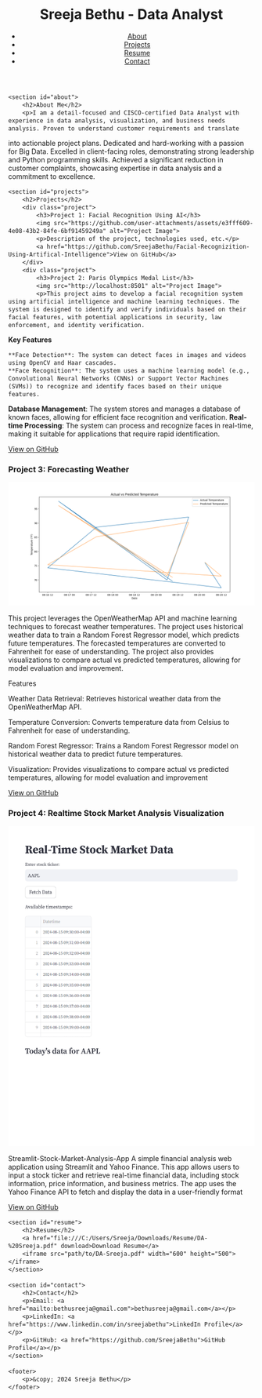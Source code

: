 <html lang="en">
<head>
    <meta charset="UTF-8">
    <meta name="viewport" content="width=device-width, initial-scale=1.0">
    <title>Sreeja Bethu's Portfolio</title>
    <link rel="stylesheet" href="styles.css">
</head>
<body>
    <header>
        <h1>Sreeja Bethu - Data Analyst</h1>
        <nav>
            <ul>
                <li><a href="#about">About</a></li>
                <li><a href="#projects">Projects</a></li>
                <li><a href="#resume">Resume</a></li>
                <li><a href="#contact">Contact</a></li>
            </ul>
        </nav>
    </header>
    
    <section id="about">
        <h2>About Me</h2>
        <p>I am a detail-focused and CISCO-certified Data Analyst with experience in data analysis, visualization, and business needs analysis. Proven to understand customer requirements and translate
into actionable project plans. Dedicated and hard-working with a passion for Big Data. Excelled in client-facing roles, demonstrating strong leadership and Python programming skills. Achieved a
significant reduction in customer complaints, showcasing expertise in data analysis and a commitment to excellence.</p>
    </section>

    
    <section id="projects">
        <h2>Projects</h2>
        <div class="project">
            <h3>Project 1: Facial Recognition Using AI</h3>
            <img src="https://github.com/user-attachments/assets/e3fff609-4e08-43b2-84fe-6bf91459249a" alt="Project Image">
            <p>Description of the project, technologies used, etc.</p>
            <a href="https://github.com/SreejaBethu/Facial-Recognizition-Using-Artifical-Intelligence">View on GitHub</a>
        </div>
        <div class="project">
            <h3>Project 2: Paris Olympics Medal List</h3>
            <img src="http://localhost:8501" alt="Project Image">
            <p>This project aims to develop a facial recognition system using artificial intelligence and machine learning techniques. The system is designed to identify and verify individuals based on their facial features, with potential applications in security, law enforcement, and identity verification.

**Key Features**

    **Face Detection**: The system can detect faces in images and videos using OpenCV and Haar cascades.
    **Face Recognition**: The system uses a machine learning model (e.g., Convolutional Neural Networks (CNNs) or Support Vector Machines (SVMs)) to recognize and identify faces based on their unique features.
   **Database Management**: The system stores and manages a database of known faces, allowing for efficient face recognition and verification.
    **Real-time Processing**: The system can process and recognize faces in real-time, making it suitable for applications that require rapid identification.
</p>
            <a href="https://github.com/SreejaBethu/Paris-Olympics-2024-Medals-List">View on GitHub</a>
        </div>
        <div class="project">
            <h3>Project 3: Forecasting Weather</h3>
            <img src="https://github.com/SreejaBethu/Forecasting-Weather/blob/main/Figure_1.png" alt="Project Image">
            <p>This project leverages the OpenWeatherMap API and machine learning techniques to forecast weather temperatures. The project uses historical weather data to train a Random Forest Regressor model, which predicts future temperatures. The forecasted temperatures are converted to Fahrenheit for ease of understanding. The project also provides visualizations to compare actual vs predicted temperatures, allowing for model evaluation and improvement. 
                
Features

Weather Data Retrieval: Retrieves historical weather data from the OpenWeatherMap API.

Temperature Conversion: Converts temperature data from Celsius to Fahrenheit for ease of understanding.

Random Forest Regressor: Trains a Random Forest Regressor model on historical weather data to predict future temperatures.

Visualization: Provides visualizations to compare actual vs predicted temperatures, allowing for model evaluation and improvement</p>
            <a href="https://github.com/SreejaBethu/Forecasting-Weather">View on GitHub</a>
        </div>
        <div class="project">
            <h3>Project 4: Realtime Stock Market Analysis Visualization</h3>
            <img src="https://github.com/SreejaBethu/Realtime-Stock-Market-Analysis-Visualization/blob/main/Streamlit.pdf" alt="Project Image">
            <p>Streamlit-Stock-Market-Analysis-App
           A simple financial analysis web application using Streamlit and Yahoo Finance. This app allows users to input a stock ticker and retrieve real-time financial data, including stock information, price information, and business metrics. The app uses the Yahoo Finance API to fetch and display the data in a user-friendly format</p>
            <a href="https://github.com/SreejaBethu/Realtime-Stock-Market-Analysis-Visualization">View on GitHub</a>
        </div>
    </section>

    <section id="resume">
        <h2>Resume</h2>
        <a href="file:///C:/Users/Sreeja/Downloads/Resume/DA-%20Sreeja.pdf" download>Download Resume</a>
        <iframe src="path/to/DA-Sreeja.pdf" width="600" height="500"></iframe>
    </section>

    <section id="contact">
        <h2>Contact</h2>
        <p>Email: <a href="mailto:bethusreeja@gmail.com">bethusreeja@gmail.com</a></p>
        <p>LinkedIn: <a href="https://www.linkedin.com/in/sreejabethu">LinkedIn Profile</a></p>
        <p>GitHub: <a href="https://github.com/SreejaBethu">GitHub Profile</a></p>
    </section>

    <footer>
        <p>&copy; 2024 Sreeja Bethu</p>
    </footer>
</body>
</html>



